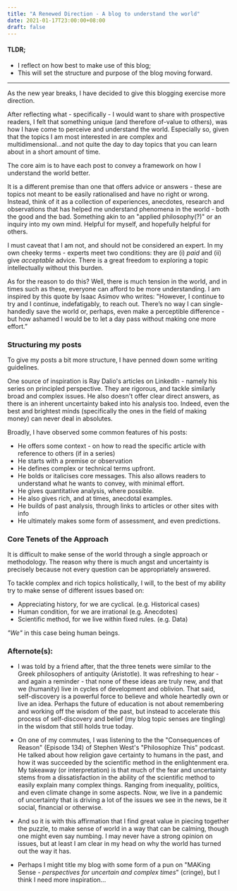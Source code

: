 ```yaml
---
title: "A Renewed Direction - A blog to understand the world"
date: 2021-01-17T23:00:00+08:00
draft: false
---
```


#### TLDR;

- I reflect on how best to make use of this blog;
- This will set the structure and purpose of the blog moving forward.

---

As the new year breaks, I have decided to give this blogging exercise more direction.

After reflecting what  - specifically - I would want to share with prospective readers, I felt that something unique (and therefore of-value to others), was how I have come to perceive and understand the world. Especially so, given that the topics I am most interested in are complex and multidimensional...and not quite the day to day topics that you can learn about in a short amount of time.

The core aim is to have each post to convey a framework on how I understand the world better. 

It is a different premise than one that offers advice or answers - these are topics not meant to be easily rationalised and have no right or wrong. Instead, think of it as a collection of experiences, anecdotes, research and observations that has helped me understand phenomena in the world - both the good and the bad. Something akin to an "applied philosophy(?)" or an inquiry into my own mind. Helpful for myself, and hopefully helpful for others.

I must caveat that I am not, and should not be considered an expert. In my own cheeky terms - experts meet two conditions: they are (i) *paid* and (ii) give *acceptable* advice. There is a great freedom to exploring a topic intellectually without this burden.

As for the reason to do this? Well, there is much tension in the world, and in times such as these, everyone can afford to be more understanding. I am inspired by this quote by Isaac Asimov who writes: "However, I continue to try and I continue, indefatigably, to reach out. There’s no way I can single-handedly save the world or, perhaps, even make a perceptible difference - but how ashamed I would be to let a day pass without making one more effort.”

### Structuring my posts

To give my posts a bit more structure, I have penned down some writing guidelines.

One source of inspiration is Ray Dalio's articles on LinkedIn - namely his series on principled perspective. They are rigorous, and tackle similarly broad and complex issues. He also doesn't offer clear direct answers, as there is an inherent uncertainty baked into his analysis too. Indeed, even the best and brightest minds (specifically the ones in the field of making money) can never deal in absolutes. 

Broadly, I have observed some common features of his posts:

- He offers some context - on how to read the specific article with reference to others (if in a series) 
- He starts with a premise or observation
- He defines complex or technical terms upfront.
- He bolds or italicises core messages. This also allows readers to understand what he wants to convey, with minimal effort. 
- He gives quantitative analysis, where possible. 
- He also gives rich, and at times, anecdotal examples. 
- He builds of past analysis, through links to articles or other sites with info
- He ultimately makes some form of assessment, and even predictions. 

### Core Tenets of the Approach

It is difficult to make sense of the world through a single approach or methodology. The reason why there is much angst and uncertainty is precisely because not every question can be appropriately answered.

To tackle complex and rich topics holistically, I will, to the best of my ability try to make sense of different issues based on:

- Appreciating history, for we are cyclical. (e.g. Historical cases)
- Human condition, for we are irrational (e.g. Anecdotes)
- Scientific method, for we live within fixed rules.  (e.g. Data) 

*"We"* in this case being human beings.

### Afternote(s): 

- I was told by a friend after, that the three tenets were similar to the Greek philosophers of antiquity (Aristotle). It was refreshing to hear - and again a reminder - that none of these ideas are truly new, and that we (humanity) live in cycles of development and oblivion. That said, self-discovery is a powerful force to believe and whole heartedly own or live an idea. Perhaps the future of education is not about remembering and working off the wisdom of the past, but instead to accelerate this process of self-discovery and belief (my blog topic senses are tingling) in the wisdom that still holds true today.

  

- On one of my commutes, I was listening to the the "Consequences of Reason" (Episode 134) of Stephen West's "Philosophize This" podcast. He talked about how religion gave certainty to humans in the past, and how it was succeeded by the scientific method in the enlightenment era. My takeaway (or interpretation) is that much of the fear and uncertainty stems from a dissatisfaction in the ability of the scientific method to easily explain many complex things. Ranging from inequality, politics, and even climate change in some aspects. Now, we live in a pandemic of uncertainty that is driving a lot of the issues we see in the news, be it social, financial or otherwise. 

- And so it is with this affirmation that I find great value in piecing together the puzzle, to make sense of world in a way that can be calming, though one might even say numbing. I may never have a strong opinion on issues, but at least I am clear in my head on why the world has turned out the way it has.

- Perhaps I might title my blog with some form of a pun on "MAKing Sense *- perspectives for uncertain and complex times*" (cringe), but I think I need more inspiration...
